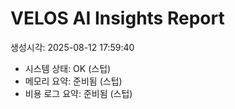 ﻿# VELOS AI Insights Report
생성시각: 2025-08-12 17:59:40

- 시스템 상태: OK (스텁)
- 메모리 요약: 준비됨 (스텁)
- 비용 로그 요약: 준비됨 (스텁)


